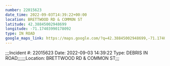 ```yaml
---
number: 22015623
date_time: 2022-09-03T14:39:22+00:00
location: BRETTWOOD RD & COMMON ST
latitude: 42.38845002948699
longitude: -71.17403990178092
type: IN ROAD
google_maps_link: https://maps.google.com/?q=42.38845002948699,-71.17403990178092
---
```


;;;Incident #: 22015623  Date: 2022-09-03 14:39:22   Type: DEBRIS IN ROAD;;;;;;Location: BRETTWOOD RD & COMMON ST;;;
